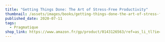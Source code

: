```yaml
---
title: "Getting Things Done: The Art of Stress-Free Productivity"
thumbnail: /assets/images/books/getting-things-done-the-art-of-stress-free-productivity.jpg
published_date: 2020-07-11
tags:
  - Pragmatique
shop_link: https://www.amazon.fr/gp/product/0143126563/ref=as_li_tl?ie=UTF8&camp=1642&creative=6746&creativeASIN=0143126563&linkCode=as2&tag=aliapourvous-21&linkId=2b232fc4ad9ef8d09c0d3474cc60b8a6
---
```

